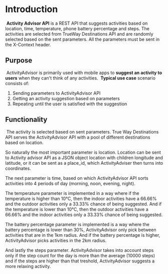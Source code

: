 # Introduction
​
__Activity Advisor API__ is a REST API that suggests activities based on location, time, temperature, phone battery percentage and steps. The activities are selected from TrueWay Destinations API and are randomly selected based on the sent parameters. All the parameters must be sent in the X-Context header.
​
## Purpose
​
ActivityAdvisor is primarily used with mobile apps to __suggest an activity to users__ when they can't think of any activities.
​
__Typical use case__ scenario consists of:
​
1. Sending parameters to ActivityAdvisor API 
2. Getting an activity suggestion based on parameters
3. Repeating until the user is satisfied with the suggestion
​
## Functionality
​
The activity is selected based on sent parameters. True Way Destinations API serves the ActivityAdvisor API with a pool of different destinations based on location. 

So naturally the most important parameter is location. Location can be sent to Activity advisor API as a JSON object location with children longitude and latitude, or it can be sent as a place_id, which ActivityAdviser then turns into coordinates.

The next parameter is time, based on which ActivityAdvisor API sorts activities into 4 periods of day (morning, noon, evening, night). 

The temperature parameter is implemented in a way where if the temperature is higher than 10°C, then the indoor activities have a 66.66% and the outdoor activities only a 33.33% chance of being suggested. And if the temperature is lower than 10°C, then the outdoor activities have a 66.66% and the indoor activities only a 33.33% chance of being suggested.

The battery percentage parameter is implemented is a way where the battery percentage is lower than 30%, ActivityAdvisor only pick between activities that are in the 1km radius. And if the battery percentage is higher, ActivityAdvisor picks activities in the 2km radius.

And lastly the steps parameter. ActivityAdvisor takes into account steps only if the step count for the day is more than the average (10000 steps) and if the steps are higher than that treshold, ActivityAdvisor suggests a more relaxing activity.